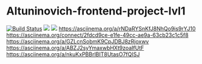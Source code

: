 # Altuninovich-frontend-project-lvl1
[![Build Status](https://travis-ci.org/Altuninovich/Altuninovich-frontend-project-lvl1.svg?branch=master)](https://travis-ci.org/Altuninovich/Altuninovich-frontend-project-lvl1)
<a href="https://codeclimate.com/github/Altuninovich/Altuninovich-frontend-project-lvl1/maintainability"><img src="https://api.codeclimate.com/v1/badges/2997339072439bf22b4a/maintainability" /></a>
<a href="https://codeclimate.com/github/Altuninovich/Altuninovich-frontend-project-lvl1/test_coverage"><img src="https://api.codeclimate.com/v1/badges/2997339072439bf22b4a/test_coverage" /></a>
 https://asciinema.org/a/rNDaRYSnKfJ8NhQo9is9rYJ10
 https://asciinema.org/connect/2fdcd9ce-e1fe-49cc-ae9a-63cb23c1c5f8
 https://asciinema.org/a/GZLcnSobmK9CpJDBJ8zRjoxwv
 https://asciinema.org/a/ABZJ2syYmaxwbHXt9zoaIfUtF
 https://asciinema.org/a/nkuKxPBBrlBIT8UtasO7fQISJ